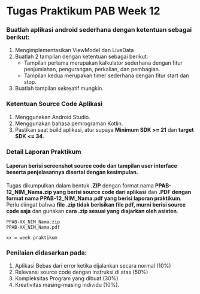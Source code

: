 # Tugas Praktikum PAB Week 12

### Buatlah aplikasi android sederhana dengan ketentuan sebagai berikut:
1. Mengimplementasikan ViewModel dan LiveData
2. Buatlah 2 tampilan dengan ketentuan sebagai berikut:
    - Tampilan pertama merupakan kalkulator sederhana dengan fitur penjumlahan, pengurangan, perkalian, dan pembagian.
    - Tampilan kedua merupakan timer sederhana dengan fitur start dan stop.
3. Buatlah tampilan sekreatif mungkin.

### Ketentuan Source Code Aplikasi
1. Menggunakan Android Studio.
2. Menggunakan bahasa pemrograman Kotlin.
3. Pastikan saat build aplikasi, atur supaya **Minimum SDK >= 21** dan **target SDK <= 34**.


### Detail Laporan Praktikum
#### Laporan berisi screenshot source code dan tampilan user interface beserta penjelasannya disertai dengan kesimpulan. 
    
Tugas dikumpulkan dalam bentuk **.ZIP** dengan format nama **PPAB-12_NIM_Nama.zip yang berisi source code dari aplikasi** dan **.PDF dengan format nama PPAB-12_NIM_Nama.pdf yang berisi laporan praktikum**. Perlu diingat bahwa **file .zip tidak berisikan file pdf, murni berisi source code saja** dan gunakan **cara .zip sesuai yang diajarkan oleh asisten**.

    PPAB-XX_NIM_Nama.zip
    PPAB-XX_NIM_Nama.pdf
    
    xx = week praktikum

### Penilaian didasarkan pada: 

  1. Aplikasi Bebas dari error ketika dijalankan secara normal (10%)
  2. Relevansi source code dengan instruksi di atas (50%) 
  3. Kompleksitas Program yang dibuat (30%)
  4. Kreativitas masing-masing individu (10%).